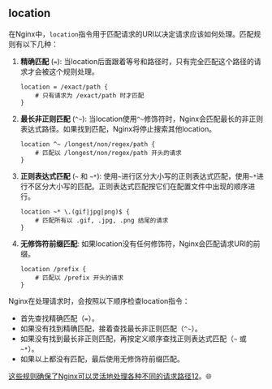 ## location

在Nginx中，`location`指令用于匹配请求的URI以决定请求应该如何处理。匹配规则有以下几种：

1. **精确匹配** (`=`): 当location后面跟着等号和路径时，只有完全匹配这个路径的请求才会被这个规则处理。

   ```nginx
   location = /exact/path {
       # 只有请求为 /exact/path 时才匹配
   }
   ```

2. **最长非正则匹配** (`^~`): 当location使用`^~`修饰符时，Nginx会匹配最长的非正则表达式路径。如果找到匹配，Nginx将停止搜索其他location。

   ```nginx
   location ^~ /longest/non/regex/path {
       # 匹配以 /longest/non/regex/path 开头的请求
   }
   ```

3. **正则表达式匹配** (`~` 和 `~*`): 使用`~`进行区分大小写的正则表达式匹配，使用`~*`进行不区分大小写的匹配。正则表达式匹配按它们在配置文件中出现的顺序进行。

   ```nginx
   location ~* \.(gif|jpg|png)$ {
       # 匹配所有以 .gif, .jpg, .png 结尾的请求
   }
   ```

4. **无修饰符前缀匹配**: 如果location没有任何修饰符，Nginx会匹配请求URI的前缀。

   ```nginx
   location /prefix {
       # 匹配以 /prefix 开头的请求
   }
   ```

Nginx在处理请求时，会按照以下顺序检查location指令：

- 首先查找精确匹配（`=`）。
- 如果没有找到精确匹配，接着查找最长非正则匹配（`^~`）。
- 如果没有找到最长非正则匹配，再按定义顺序查找正则表达式匹配（`~` 或 `~*`）。
- 如果以上都没有匹配，最后使用无修饰符前缀匹配。

[这些规则确保了Nginx可以灵活地处理各种不同的请求路径](https://www.digitalocean.com/community/tutorials/nginx-location-directive)[1](https://www.digitalocean.com/community/tutorials/nginx-location-directive)[2](https://www.slingacademy.com/article/nginx-location-block-the-complete-guide/)。🌐